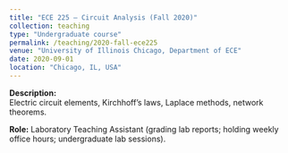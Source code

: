 ```yaml
---
title: "ECE 225 – Circuit Analysis (Fall 2020)"
collection: teaching
type: "Undergraduate course"
permalink: /teaching/2020-fall-ece225
venue: "University of Illinois Chicago, Department of ECE"
date: 2020-09-01
location: "Chicago, IL, USA"
---
```


**Description:**  
Electric circuit elements, Kirchhoff’s laws, Laplace methods, network theorems.  

**Role:** Laboratory Teaching Assistant (grading lab reports; holding weekly office hours; undergraduate lab sessions).